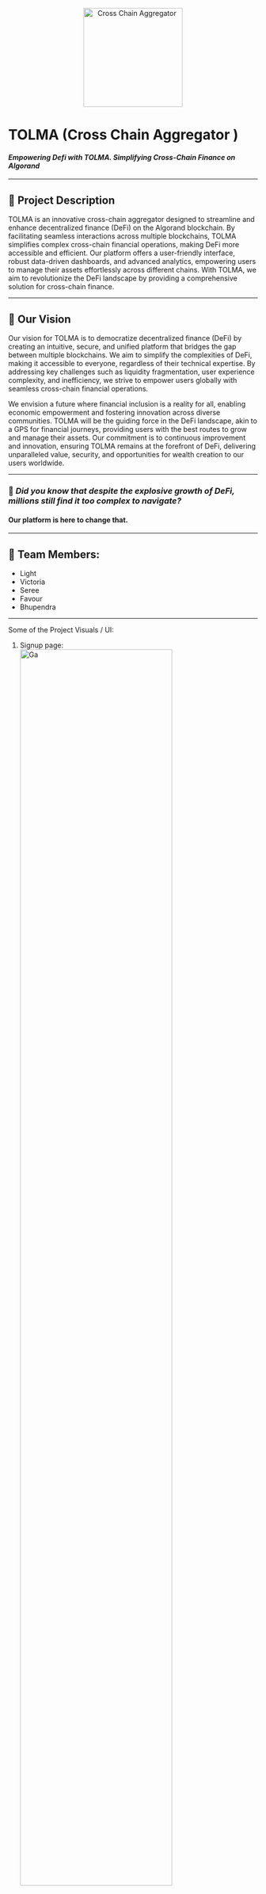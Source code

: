 <p align="center">
<img src="https://github.com/Bhupendrachouhan19/Algorand-Final-Project/assets/78025043/67abfdc0-1611-421e-a096-85ae0ce0a4db" style="margin: 0 auto;" alt="Cross Chain Aggregator" width="200"/>
</p>

# TOLMA (Cross Chain Aggregator )
#### ***Empowering Defi with TOLMA. Simplifying Cross-Chain Finance on Algorand***

---
## 📃 Project Description

TOLMA is an innovative cross-chain aggregator designed to streamline and enhance decentralized finance (DeFi) on the Algorand blockchain. By facilitating seamless interactions across multiple blockchains, TOLMA simplifies complex cross-chain financial operations, making DeFi more accessible and efficient. Our platform offers a user-friendly interface, robust data-driven dashboards, and advanced analytics, empowering users to manage their assets effortlessly across different chains. With TOLMA, we aim to revolutionize the DeFi landscape by providing a comprehensive solution for cross-chain finance.

---
## 🚀 Our Vision

Our vision for TOLMA is to democratize decentralized finance (DeFi) by creating an intuitive, secure, and unified platform that bridges the gap between multiple blockchains. We aim to simplify the complexities of DeFi, making it accessible to everyone, regardless of their technical expertise. By addressing key challenges such as liquidity fragmentation, user experience complexity, and inefficiency, we strive to empower users globally with seamless cross-chain financial operations.

We envision a future where financial inclusion is a reality for all, enabling economic empowerment and fostering innovation across diverse communities. TOLMA will be the guiding force in the DeFi landscape, akin to a GPS for financial journeys, providing users with the best routes to grow and manage their assets. Our commitment is to continuous improvement and innovation, ensuring TOLMA remains at the forefront of DeFi, delivering unparalleled value, security, and opportunities for wealth creation to our users worldwide.


---
### 🤔 ***Did you know that despite the explosive growth of DeFi, millions still find it too complex to navigate?***
#### **Our platform is here to change that.**

---
## 👥 Team Members:
- Light
- Victoria
- Seree
- Favour
- Bhupendra

---
Some of the Project Visuals / UI:
1. Signup page:
         <br/>
         <img src="https://github.com/Bhupendrachouhan19/Algorand-Final-Project/assets/78025043/1fea9f4c-e566-4008-8aaa-ee2d360046ff" style="margin: 0 auto;" alt="Ga" width="80%"/>
2. Overview page:
         <br/>
         <img src="https://github.com/Bhupendrachouhan19/Algorand-Final-Project/assets/78025043/aa04fa08-5ec5-4e77-9e8f-16089a7f6aed" style="margin: 0 auto;" alt="Ga" width="80%"/>
3. Transaction page:
         <br/>
         <img src="https://github.com/Bhupendrachouhan19/Algorand-Final-Project/assets/78025043/96645b26-4314-40a5-aef7-7bb79576c615" style="margin: 0 auto;" alt="Ga" width="80%"/>
4. Yield Farm page:
         <br/>
         <img src="https://github.com/Bhupendrachouhan19/Algorand-Final-Project/assets/78025043/4c53e106-69d6-4327-a163-a931b4fd70b7" style="margin: 0 auto;" alt="Ga" width="80%"/>
5. Educational page:
         <br/>
         <img src="https://github.com/Bhupendrachouhan19/Algorand-Final-Project/assets/78025043/eda79dfd-5d11-4314-9cd2-0da7e1faa527" style="margin: 0 auto;" alt="Ga" width="80%"/>
6. Community page:
         <br/>
         <img src="https://github.com/Bhupendrachouhan19/Algorand-Final-Project/assets/78025043/505ac527-47b6-45c3-b57b-565c95887491" style="margin: 0 auto;" alt="Ga" width="80%"/>
         
---
## 🎯 Problems we are Targeting:
#### 1. Liquidity Fragmentation
- Dispersed funds across platforms.
#### 2. Complexity
- Daunting user experience.
#### 3. Inefficiency
- Price disparitiesand high fees.
#### 😕 ***"DeFi users today face a maze of platforms, each with its own rules and risks. It’s like trying to find your way in a city without a map."***

---
## 🧩 Solution:
#### 1. Unified Interface
- One dashboard for all DeFi activities.
#### 2. Cost Efficiency
- Lower fees through aggregation.
#### 3. Enhanced Security
- Rigorous security measures.
---

## ✅ What we providing?
#### ***“Our aggregator is the GPS for DeFi, providing a unified dashboard that guides users to the best routes for their financial journey."***

---
## 🌐 Global Impact
#### 1. Financial Inclusion
- Accessible DeFi for all.
#### 2. Economic Empowerment
- Global yield farming opportunities.
#### 3. Innovation
- Fostering growth in blockchain technology.

#### ***“Imagine a farmer in Nigeria accessing global financial markets right from their phone, growing their wealth like never before. That’s the world we’re building.”***

---
## 📈 Business Model
#### 1. Transaction Fees
- Nominal fee for platform use.
#### 2. Premium Features
- Advanced tools for a fee.
#### 3. Token Appreciation
- Investor value growth potential.

#### ***“In a market growing at 46% CAGR, our transaction fees and premium features are the engines that will drive our growth and your returns.”***
---

## 📊 Why Invest?
#### 1. Growing Market
- Capitalizing on a rapidly expanding DeFi market.
#### 2. User Empowerment
- AdvPrioritizing user needs and experience.
#### 3. Revenue Streams:
- Diverse and sustainable income sources.

#### ***“We’re not just building a platform; we’re empowering users with the tools and knowledge to take control of their financial future.”***

---
## </> Dev Stuff

### Problems faced while building this project:
- #### Account creation issue
    - Creating New account was no longer supported 
    - Importing new account from Pera Mobile account was also not supported
    - Import account using recovery passphrase was also not supported.

    Due to above mentioned issues we were not able to create or import a new account using Pera wallet in algorand testnet. 
    We tried other Algorand wallets as well but they also didn't working, some wallets were only allowing us to conect with the mainnet but not with testnet.  

- #### Tech stack issue
    - Since the the Algorand project template was only available in TypeScript and our dev-mates were only familiar with ReactJS and NextJS based projects, so a lot of our time was spent to learn TypeScript, other technologies. Since our project has many different types of complex data-driven dashboards with lots of graphs and data-visuals, because of this huge learning curve and the time constraint, we were not able to reach our final product. But we have a plan to take our ideas to next level by build this project and taking it out to real-world.

### Current Progress:
- UI designs of essentails components are completed.
- A figma prototype of this project is also available.

### Future Work:
- Coding/Development

---
## 👥 For Contributers
You can fork this project, make pull-requests and become a contribute. For any type of more information feel free to reach out to us via below mentioned contacts. 

---
## 🤝 Be part of the future of finance
- ### Join us

    With every transaction, we earn a fee. As our user base
    grows, so does our revenue—and so does your potential
    return on investment.

    Join us in revolutionizing DeFi and be part of the financial future we’re creating together.

- ### Contact us via email:
    - Light: techabovetime@gmail.com
    - Bhupendra: iiitianbhupendra@gmail.com
